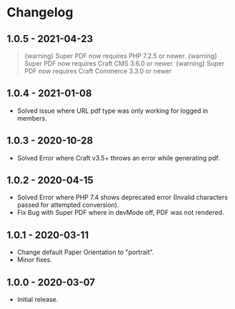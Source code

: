 # Changelog

## 1.0.5 - 2021-04-23
> {warning} Super PDF now requires PHP 7.2.5 or newer.
> {warning} Super PDF now requires Craft CMS 3.6.0 or newer.
> {warning} Super PDF now requires Craft Commerce 3.3.0 or newer

## 1.0.4 - 2021-01-08
- Solved issue where URL pdf type was only working for logged in members.

## 1.0.3 - 2020-10-28
- Solved Error where Craft v3.5+ throws an error while generating pdf.

## 1.0.2 - 2020-04-15
- Solved Error where PHP 7.4 shows deprecated error (Invalid characters passed for attempted conversion).
- Fix Bug with Super PDF where in devMode off, PDF was not rendered.

## 1.0.1 - 2020-03-11
- Change default Paper Orientation to "portrait".
- Minor fixes.

## 1.0.0 - 2020-03-07
- Initial release.
